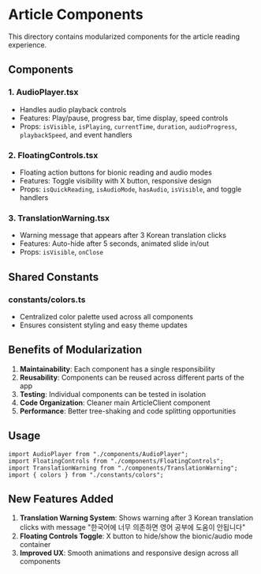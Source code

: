 # Article Components

This directory contains modularized components for the article reading experience.

## Components

### 1. **AudioPlayer.tsx**

- Handles audio playback controls
- Features: Play/pause, progress bar, time display, speed controls
- Props: `isVisible`, `isPlaying`, `currentTime`, `duration`, `audioProgress`, `playbackSpeed`, and event handlers

### 2. **FloatingControls.tsx**

- Floating action buttons for bionic reading and audio modes
- Features: Toggle visibility with X button, responsive design
- Props: `isQuickReading`, `isAudioMode`, `hasAudio`, `isVisible`, and toggle handlers

### 3. **TranslationWarning.tsx**

- Warning message that appears after 3 Korean translation clicks
- Features: Auto-hide after 5 seconds, animated slide in/out
- Props: `isVisible`, `onClose`

## Shared Constants

### **constants/colors.ts**

- Centralized color palette used across all components
- Ensures consistent styling and easy theme updates

## Benefits of Modularization

1. **Maintainability**: Each component has a single responsibility
2. **Reusability**: Components can be reused across different parts of the app
3. **Testing**: Individual components can be tested in isolation
4. **Code Organization**: Cleaner main ArticleClient component
5. **Performance**: Better tree-shaking and code splitting opportunities

## Usage

```tsx
import AudioPlayer from "./components/AudioPlayer";
import FloatingControls from "./components/FloatingControls";
import TranslationWarning from "./components/TranslationWarning";
import { colors } from "./constants/colors";
```

## New Features Added

1. **Translation Warning System**: Shows warning after 3 Korean translation clicks with message "한국어에 너무 의존하면 영어 공부에 도움이 안됩니다"
2. **Floating Controls Toggle**: X button to hide/show the bionic/audio mode container
3. **Improved UX**: Smooth animations and responsive design across all components
